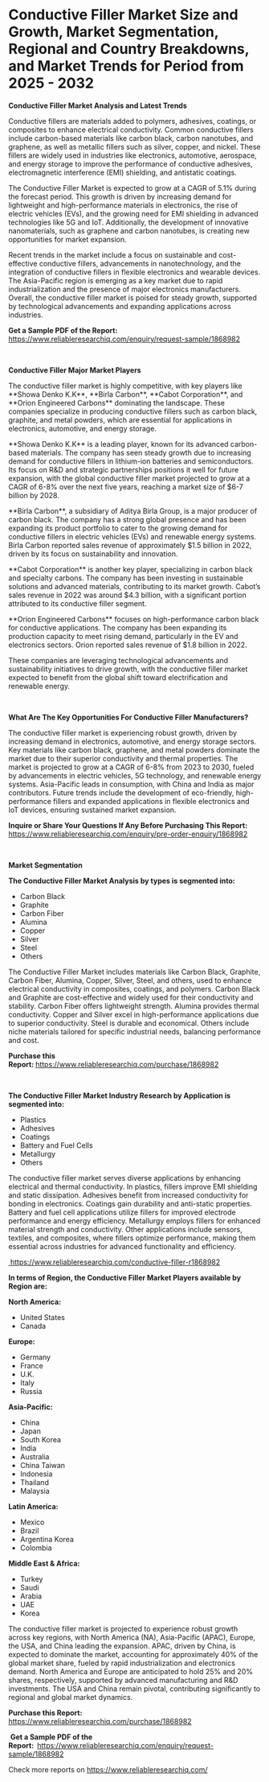 <p><h1>Conductive Filler Market Size and Growth, Market Segmentation, Regional and Country Breakdowns, and Market Trends for Period from 2025 -  2032</h1></p><p><strong>Conductive Filler Market Analysis and Latest Trends</strong></p>
<p><p>Conductive fillers are materials added to polymers, adhesives, coatings, or composites to enhance electrical conductivity. Common conductive fillers include carbon-based materials like carbon black, carbon nanotubes, and graphene, as well as metallic fillers such as silver, copper, and nickel. These fillers are widely used in industries like electronics, automotive, aerospace, and energy storage to improve the performance of conductive adhesives, electromagnetic interference (EMI) shielding, and antistatic coatings.</p><p>The Conductive Filler Market is expected to grow at a CAGR of 5.1% during the forecast period. This growth is driven by increasing demand for lightweight and high-performance materials in electronics, the rise of electric vehicles (EVs), and the growing need for EMI shielding in advanced technologies like 5G and IoT. Additionally, the development of innovative nanomaterials, such as graphene and carbon nanotubes, is creating new opportunities for market expansion.</p><p>Recent trends in the market include a focus on sustainable and cost-effective conductive fillers, advancements in nanotechnology, and the integration of conductive fillers in flexible electronics and wearable devices. The Asia-Pacific region is emerging as a key market due to rapid industrialization and the presence of major electronics manufacturers. Overall, the conductive filler market is poised for steady growth, supported by technological advancements and expanding applications across industries.</p></p>
<p><strong>Get a Sample PDF of the Report:&nbsp;</strong> <a href="https://www.reliableresearchiq.com/enquiry/request-sample/1868982?utm_campaign=2121&utm_medium=2&utm_source=Github&utm_content=ia&utm_term=25012025&utm_id=conductive-filler">https://www.reliableresearchiq.com/enquiry/request-sample/1868982</a></p>
<p>&nbsp;</p>
<p><strong>Conductive Filler Major Market Players</strong></p>
<p><p>The conductive filler market is highly competitive, with key players like **Showa Denko K.K**, **Birla Carbon**, **Cabot Corporation**, and **Orion Engineered Carbons** dominating the landscape. These companies specialize in producing conductive fillers such as carbon black, graphite, and metal powders, which are essential for applications in electronics, automotive, and energy storage.</p><p>**Showa Denko K.K** is a leading player, known for its advanced carbon-based materials. The company has seen steady growth due to increasing demand for conductive fillers in lithium-ion batteries and semiconductors. Its focus on R&D and strategic partnerships positions it well for future expansion, with the global conductive filler market projected to grow at a CAGR of 6-8% over the next five years, reaching a market size of $6-7 billion by 2028.</p><p>**Birla Carbon**, a subsidiary of Aditya Birla Group, is a major producer of carbon black. The company has a strong global presence and has been expanding its product portfolio to cater to the growing demand for conductive fillers in electric vehicles (EVs) and renewable energy systems. Birla Carbon reported sales revenue of approximately $1.5 billion in 2022, driven by its focus on sustainability and innovation.</p><p>**Cabot Corporation** is another key player, specializing in carbon black and specialty carbons. The company has been investing in sustainable solutions and advanced materials, contributing to its market growth. Cabot’s sales revenue in 2022 was around $4.3 billion, with a significant portion attributed to its conductive filler segment.</p><p>**Orion Engineered Carbons** focuses on high-performance carbon black for conductive applications. The company has been expanding its production capacity to meet rising demand, particularly in the EV and electronics sectors. Orion reported sales revenue of $1.8 billion in 2022.</p><p>These companies are leveraging technological advancements and sustainability initiatives to drive growth, with the conductive filler market expected to benefit from the global shift toward electrification and renewable energy.</p></p>
<p>&nbsp;</p>
<p><strong>What Are The Key Opportunities For Conductive Filler Manufacturers?</strong></p>
<p><p>The conductive filler market is experiencing robust growth, driven by increasing demand in electronics, automotive, and energy storage sectors. Key materials like carbon black, graphene, and metal powders dominate the market due to their superior conductivity and thermal properties. The market is projected to grow at a CAGR of 6-8% from 2023 to 2030, fueled by advancements in electric vehicles, 5G technology, and renewable energy systems. Asia-Pacific leads in consumption, with China and India as major contributors. Future trends include the development of eco-friendly, high-performance fillers and expanded applications in flexible electronics and IoT devices, ensuring sustained market expansion.</p></p>
<p><strong>Inquire or Share Your Questions If Any Before Purchasing This Report:</strong> <a href="https://www.reliableresearchiq.com/enquiry/pre-order-enquiry/1868982?utm_campaign=2121&utm_medium=2&utm_source=Github&utm_content=ia&utm_term=25012025&utm_id=conductive-filler">https://www.reliableresearchiq.com/enquiry/pre-order-enquiry/1868982</a></p>
<p>&nbsp;</p>
<p><strong>Market Segmentation</strong></p>
<p><strong>The Conductive Filler Market Analysis by types is segmented into:</strong></p>
<p><ul><li>Carbon Black</li><li>Graphite</li><li>Carbon Fiber</li><li>Alumina</li><li>Copper</li><li>Silver</li><li>Steel</li><li>Others </li></ul></p>
<p><p>The Conductive Filler Market includes materials like Carbon Black, Graphite, Carbon Fiber, Alumina, Copper, Silver, Steel, and others, used to enhance electrical conductivity in composites, coatings, and polymers. Carbon Black and Graphite are cost-effective and widely used for their conductivity and stability. Carbon Fiber offers lightweight strength. Alumina provides thermal conductivity. Copper and Silver excel in high-performance applications due to superior conductivity. Steel is durable and economical. Others include niche materials tailored for specific industrial needs, balancing performance and cost.</p></p>
<p><strong>Purchase this Report:&nbsp;</strong><a href="https://www.reliableresearchiq.com/purchase/1868982?utm_campaign=2121&utm_medium=2&utm_source=Github&utm_content=ia&utm_term=25012025&utm_id=conductive-filler">https://www.reliableresearchiq.com/purchase/1868982</a></p>
<p>&nbsp;</p>
<p><strong>The Conductive Filler Market Industry Research by Application is segmented into:</strong></p>
<p><ul><li>Plastics</li><li>Adhesives</li><li>Coatings</li><li>Battery and Fuel Cells</li><li>Metallurgy</li><li>Others </li></ul></p>
<p><p>The conductive filler market serves diverse applications by enhancing electrical and thermal conductivity. In plastics, fillers improve EMI shielding and static dissipation. Adhesives benefit from increased conductivity for bonding in electronics. Coatings gain durability and anti-static properties. Battery and fuel cell applications utilize fillers for improved electrode performance and energy efficiency. Metallurgy employs fillers for enhanced material strength and conductivity. Other applications include sensors, textiles, and composites, where fillers optimize performance, making them essential across industries for advanced functionality and efficiency.</p></p>
<p><a href="https://www.reliableresearchiq.com/conductive-filler-r1868982?utm_campaign=2121&utm_medium=2&utm_source=Github&utm_content=ia&utm_term=25012025&utm_id=conductive-filler">&nbsp;https://www.reliableresearchiq.com/conductive-filler-r1868982</a></p>
<p><strong>In terms of Region, the Conductive Filler Market Players available by Region are:</strong></p>
<p>
    <p> <strong> North America: </strong>
        <ul>
            <li>United States</li>
            <li>Canada</li>
        </ul>
        </p> 
    <p> <strong> Europe: </strong>
        <ul>
            <li>Germany</li>
            <li>France</li>
            <li>U.K.</li>
            <li>Italy</li>
            <li>Russia</li>
        </ul>
        </p> 
    <p> <strong> Asia-Pacific: </strong>
        <ul>
            <li>China</li>
            <li>Japan</li>
            <li>South Korea</li>
            <li>India</li>
            <li>Australia</li>
            <li>China Taiwan</li>
            <li>Indonesia</li>
            <li>Thailand</li>
            <li>Malaysia</li>
        </ul>
        </p> 
    <p> <strong> Latin America: </strong>
        <ul>
            <li>Mexico</li>
            <li>Brazil</li>
            <li>Argentina Korea</li>
            <li>Colombia</li>
        </ul>
        </p> 
    <p> <strong> Middle East & Africa: </strong>
        <ul>
            <li>Turkey</li>
            <li>Saudi</li>
            <li>Arabia</li>
            <li>UAE</li>
            <li>Korea</li>
        </ul>
    </p>
    </p>
<p><p>The conductive filler market is projected to experience robust growth across key regions, with North America (NA), Asia-Pacific (APAC), Europe, the USA, and China leading the expansion. APAC, driven by China, is expected to dominate the market, accounting for approximately 40% of the global market share, fueled by rapid industrialization and electronics demand. North America and Europe are anticipated to hold 25% and 20% shares, respectively, supported by advanced manufacturing and R&D investments. The USA and China remain pivotal, contributing significantly to regional and global market dynamics.</p></p>
<p><strong>Purchase this Report: </strong><a href="https://www.reliableresearchiq.com/purchase/1868982?utm_campaign=2121&utm_medium=2&utm_source=Github&utm_content=ia&utm_term=25012025&utm_id=conductive-filler">https://www.reliableresearchiq.com/purchase/1868982</a></p>
<p>&nbsp;<strong>Get a Sample PDF of the Report:&nbsp;&nbsp;</strong><a href="https://www.reliableresearchiq.com/enquiry/request-sample/1868982?utm_campaign=2121&utm_medium=2&utm_source=Github&utm_content=ia&utm_term=25012025&utm_id=conductive-filler">https://www.reliableresearchiq.com/enquiry/request-sample/1868982</a></p>
<p><strong></strong></p>
<p>Check more reports on <a href="https://www.reliableresearchiq.com/?utm_campaign=2121&utm_medium=2&utm_source=Github&utm_content=ia&utm_term=25012025&utm_id=conductive-filler">https://www.reliableresearchiq.com/</a></p>